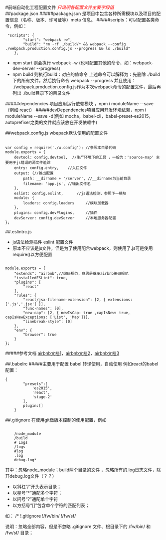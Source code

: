 #前端自动化工程配置文件
<font style="color:red">*只说明各配置文件主要字段值*</font>	
##package.json
#####package.json 是项目中包含各种所需模块以及项目的配置信息（名称、版本、许可证等）meta 信息。
#####scripts：可以配置各类命令，例如：

<pre><code> "scripts": {
		"start": "webpack -w",
		"build": "rm -rf ./build/* && webpack --config ./webpack.production.config.js --progress && ls ./build"
	},
</code></pre>
* npm start 则会执行 webpack -w (也可配置其他的命令，如：webpack-dev-server --progress)
* npm build 则执行build：对应的值命令 上述命令可以解释为：先删除 ./build下的所有文件，然后执行命令 webpack --progress 并且使用：  ./webpack.production.config.js作为本次webpack命令的配置文件，最后再列出 ./build目录下的目录文件

#####dependencies 项目应用运行依赖模块 ，npm i moduleName --save （例如 react）
#####devDependencies项目应用开发环境依赖，npm i moduleName --save -d(例如 mocha，babel-cli，babel-preset-es2015，autoprefixer之类的文件就应该放在开发依赖中)

##webpack.config.js
wbepack默认使用的配置文件
<pre><code>
var config = require('./w.config');	//参照本目录代码
module.exports = {
	devtool: config.devtool,  //生产环境下的工具 ，一般为：'source-map' 主要用于js错误的源文件追踪
	entry: config.entry,	//入口文件
	output: {//输出配置
		path: __dirname + '/server', //__dirname为当前目录
		filename: 'app.js',	//输出文件名
	},
	eslint: config.eslint,		//js语法检测，参照下一模块
	module: {
		loaders: config.loaders 	//模块加载器
	},
	plugins: config.devPlugins,		//插件
	devServer: config.devServer		//本地服务器配置
};
</code></pre>

##.eslintrc.js 
* js语法检测插件 eslint 配置文件
* 原本不应该是js文件，但是为了使用配合webpack，则使用了.js可是使用require()以方便配置
<pre><code>
module.exports = {
	"extends": "airbnb",//编码规范，意思是继承airbnb编码规范
	"installedESLint": true,
	"plugins": [
		"react"
	],
	"rules": {
		"react/jsx-filename-extension": [2, { extensions: ['.js','.jsx'] }],
		"func-names": [0],
		"new-cap": [2, { newIsCap: true ,capIsNew: true, capIsNewExceptions: ['List', 'Map']}],
		"linebreak-style": [0]
	},
	"env": {
		"browser": true
	}
};
</code></pre>
#####参考文档  [airbnb文档1](http://www.tuicool.com/articles/NjAVB3A "airbnb")，[airbnb文档2](https://segmentfault.com/a/1190000005984309 "airbnb")，[airbnb文档3](http://pastebin.com/EZCun2hL "airbnb")

##.babelrc
#####主要用于配置 babel 转译使用，自动使用
例如react的babel配置：
<pre><code>{
		"presets":[
			'es2015',
			'react',
			'stage-2'
		],
		plugin:[]
	}
</code></pre>

##.gitignore
在使用git做版本控制的使用配置，例如
<pre><code>
	/node_module
	/build
	# Logs
	/logs
	#log
	.log
	debug.log*
</code></pre>
其中：忽略node_module；build两个目录的文件 ，忽略所有的.log日志文件，除开debug.log文件（？？）


* 以斜杠“/”开头表示目录；
* 以星号“*”通配多个字符；
* 以问号“?”通配单个字符
* 以方括号“[]”包含单个字符的匹配列表；

如：
/*
!.gitignore
!/fw/bin/
!/fw/sf/

说明：忽略全部内容，但是不忽略 .gitignore 文件、根目录下的 /fw/bin/ 和 /fw/sf/ 目录；
